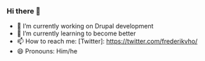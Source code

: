 ### Hi there 👋

<!--
**frederikvho/frederikvho** is a ✨ _special_ ✨ repository because its `README.md` (this file) appears on your GitHub profile.

Here are some ideas to get you started:

- 🔭 I’m currently working on Drupal development
- 🌱 I’m currently learning to become better
- 📫 How to reach me: 
- 😄 Pronouns: ...
- ⚡ Fun fact: ...
-->

- 🔭 I’m currently working on Drupal development
- 🌱 I’m currently learning to become better
- 📫 How to reach me: [Twitter]: https://twitter.com/frederikvho/ 
- 😄 Pronouns: Him/he
